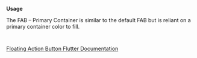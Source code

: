 **Usage**  

The FAB – Primary Container is similar to the default FAB but is reliant on a primary container color to fill.

` `

[Floating Action Button Flutter Documentation](https://api.flutter.dev/flutter/material/FloatingActionButton-class.html)

` `